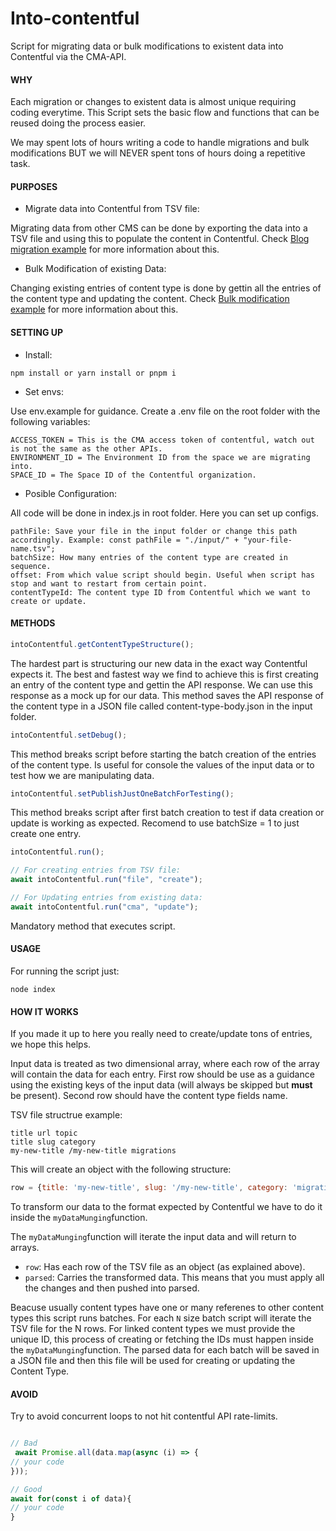 # Into-contentful
Script for migrating data or bulk modifications to existent data into Contentful via the CMA-API.

#### **WHY**

Each migration or changes to existent data is almost unique requiring coding everytime. This Script sets the basic flow and functions that can be reused doing the process easier.

We may spent lots of hours writing a code to handle migrations and bulk modifications BUT we will NEVER spent tons of hours doing a repetitive task. 

#### **PURPOSES**

- Migrate data into Contentful from TSV file:

 Migrating data from other CMS can be done by exporting the data into a TSV file and using this to populate the content in Contentful. Check [Blog migration example](https://github.com/studio-freight/into-contentful/tree/blog-example) for more information about this.

- Bulk Modification of existing Data:

 Changing existing entries of content type is done by gettin all the entries of the content type and updating the content. Check [Bulk modification example](https://github.com/studio-freight/into-contentful/tree/bulk-modifications) for more information about this.

#### **SETTING UP**

- Install:

```
npm install or yarn install or pnpm i
```

- Set envs:

Use env.example for guidance. Create a .env file on the root folder with the following variables:

```
ACCESS_TOKEN = This is the CMA access token of contentful, watch out is not the same as the other APIs.
ENVIRONMENT_ID = The Environment ID from the space we are migrating into.
SPACE_ID = The Space ID of the Contentful organization.
```

- Posible Configuration:

All code will be done in index.js in root folder. Here you can set up configs.

```
pathFile: Save your file in the input folder or change this path accordingly. Example: const pathFile = "./input/" + "your-file-name.tsv";
batchSize: How many entries of the content type are created in sequence.
offset: From which value script should begin. Useful when script has stop and want to restart from certain point.
contentTypeId: The content type ID from Contentful which we want to create or update.
```

#### **METHODS**

```javascript
intoContentful.getContentTypeStructure();
```

The hardest part is structuring our new data in the exact way Contentful expects it. The best and fastest way we find to achieve this is first creating an entry of the content type and gettin the API response. We can use this response as a mock up for our data. 
This method saves the API response of the content type in a JSON file called content-type-body.json in the input folder.

```javascript
intoContentful.setDebug();
```

This method breaks script before starting the batch creation of the entries of the content type. Is useful for console the values of the input data or to test how we are manipulating data.

```javascript
intoContentful.setPublishJustOneBatchForTesting();
```

This method breaks script after first batch creation to test if data creation or update is working as expected. Recomend to use batchSize = 1 to just create one entry.

```javascript
intoContentful.run();

// For creating entries from TSV file:
await intoContentful.run("file", "create");

// For Updating entries from existing data:
await intoContentful.run("cma", "update");
```

Mandatory method that executes script.


#### **USAGE**

For running the script just:

```
node index
```

#### **HOW IT WORKS**

If you made it up to here you really need to create/update tons of entries, we hope this helps.

Input data is treated as two dimensional array, where each row of the array will contain the data for each entry. 
First row should be use as a guidance using the existing keys of the input data (will always be skipped but **must** be present). Second row should have the content type fields name.

TSV file structrue example:
```
title url topic
title slug category
my-new-title /my-new-title migrations
```
This will create an object with the following structure:

```javascript
row = {title: 'my-new-title', slug: '/my-new-title', category: 'migrations'}
```

To transform our data to the format expected by Contentful we have to do it inside the ```myDataMunging```function.

The ```myDataMunging```function will iterate the input data and will return to arrays. 
- ```row```: Has each row of the TSV file as an object (as explained above). 
- ```parsed```: Carries the transformed data. This means that you must apply all the changes and then pushed into parsed.

Beacuse usually content types have one or many referenes to other content types this script runs batches. For each ```N``` size batch script will iterate the TSV file for the N rows. For linked content types we must provide the unique ID, this process of creating or fetching the IDs must happen inside the ```myDataMunging```function. The parsed data for each batch will be saved in a JSON file and then this file will be used for creating or updating the Content Type.   


#### AVOID ####

Try to avoid concurrent loops to not hit contentful API rate-limits.

```javascript

// Bad
 await Promise.all(data.map(async (i) => {
// your code
}));

// Good
await for(const i of data){
// your code
}

```
